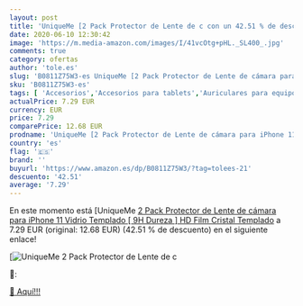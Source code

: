 ```yaml
---
layout: post
title: 'UniqueMe [2 Pack Protector de Lente de c con un 42.51 % de descuento'
date: 2020-06-10 12:30:42
image: 'https://m.media-amazon.com/images/I/41vcOtg+pHL._SL400_.jpg'
comments: true
category: ofertas
author: 'tole.es'
slug: 'B0811Z75W3-es UniqueMe [2 Pack Protector de Lente de cámara para iPhone...'
sku: 'B0811Z75W3-es'
tags: [ 'Accesorios','Accesorios para tablets','Auriculares para equipo de audio','Auriculares y accesorios','Electrónica','Electrónica para moto','Electrónica para vehículos','Fundas blandas para tablets','Fundas para tablets','Informática','Smartwatches','Soportes para moto','Tecnología para vestir','iphone', ]
actualPrice: 7.29 EUR
currency: EUR
price: 7.29
comparePrice: 12.68 EUR
prodname: 'UniqueMe [2 Pack Protector de Lente de cámara para iPhone 11  Vidrio Templado [ 9H Dureza ] HD Film Cristal Templado'
country: 'es'
flag: '🇪🇸'
brand: ''
buyurl: 'https://www.amazon.es/dp/B0811Z75W3/?tag=tolees-21'
descuento: '42.51'
average: '7.29'
---
```


En este momento está [UniqueMe [2 Pack Protector de Lente de cámara para iPhone 11  Vidrio Templado [ 9H Dureza ] HD Film Cristal Templado](https://www.amazon.es/dp/B0811Z75W3/?tag=tolees-21) a 7.29 EUR (original: 12.68 EUR) (42.51 %  de descuento) en el siguiente enlace!

[![UniqueMe [2 Pack Protector de Lente de c](https://m.media-amazon.com/images/I/41vcOtg+pHL._SL400_.jpg)](https://www.amazon.es/dp/B0811Z75W3/?tag=tolees-21)

🔎:


[🛒 Aquí!!!](https://www.amazon.es/dp/B0811Z75W3/?tag=tolees-21)
